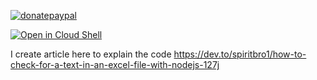 [![donatepaypal](https://img.shields.io/badge/PAYPAL-DONATE-brightgreen?style=for-the-badge&logo=paypal)](https://paypal.me/rinoakbr)

[![Open in Cloud Shell](https://gstatic.com/cloudssh/images/open-btn.png)](https://console.cloud.google.com/cloudshell/open?git_repo=https://github.com/catflip/compare-excel-to-pdf&tutorial=README.md)

I create article here to explain the code https://dev.to/spiritbro1/how-to-check-for-a-text-in-an-excel-file-with-nodejs-127j